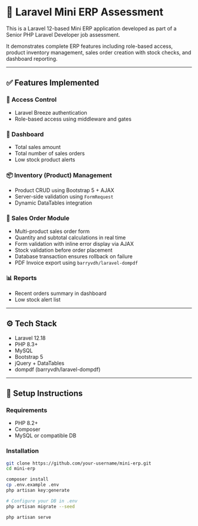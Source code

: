 # 🧾 Laravel Mini ERP Assessment

This is a Laravel 12-based Mini ERP application developed as part of a Senior PHP Laravel Developer job assessment.

It demonstrates complete ERP features including role-based access, product inventory management, sales order creation with stock checks, and dashboard reporting.

---

## ✅ Features Implemented

### 🔐 Access Control

-   Laravel Breeze authentication
-   Role-based access using middleware and gates

### 🧭 Dashboard

-   Total sales amount
-   Total number of sales orders
-   Low stock product alerts

### 📦 Inventory (Product) Management

-   Product CRUD using Bootstrap 5 + AJAX
-   Server-side validation using `FormRequest`
-   Dynamic DataTables integration

### 🧾 Sales Order Module

-   Multi-product sales order form
-   Quantity and subtotal calculations in real time
-   Form validation with inline error display via AJAX
-   Stock validation before order placement
-   Database transaction ensures rollback on failure
-   PDF Invoice export using `barryvdh/laravel-dompdf`

### 📊 Reports

-   Recent orders summary in dashboard
-   Low stock alert list

---

## ⚙️ Tech Stack

-   Laravel 12.18
-   PHP 8.3+
-   MySQL
-   Bootstrap 5
-   jQuery + DataTables
-   dompdf (barryvdh/laravel-dompdf)

---

## 🚀 Setup Instructions

### Requirements

-   PHP 8.2+
-   Composer
-   MySQL or compatible DB

### Installation

```bash
git clone https://github.com/your-username/mini-erp.git
cd mini-erp

composer install
cp .env.example .env
php artisan key:generate

# Configure your DB in .env
php artisan migrate --seed

php artisan serve
```
